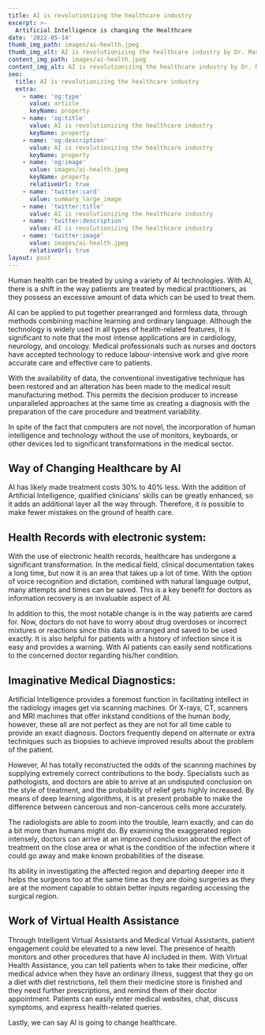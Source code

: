 ```yaml
---
title: AI is revolutionizing the healthcare industry
excerpt: >-
  Artificial Intelligence is changing the Healthcare
date: '2022-05-14'
thumb_img_path: images/ai-health.jpeg
thumb_img_alt: AI is revolutionizing the healthcare industry by Dr. Mashiur Rahman
content_img_path: images/ai-health.jpeg
content_img_alt: AI is revolutionizing the healthcare industry by Dr. Mashiur Rahman
seo:
  title: AI is revolutionizing the healthcare industry
  extra:
    - name: 'og:type'
      value: article
      keyName: property
    - name: 'og:title'
      value: AI is revolutionizing the healthcare industry
      keyName: property
    - name: 'og:description'
      value: AI is revolutionizing the healthcare industry
      keyName: property
    - name: 'og:image'
      value: images/ai-health.jpeg
      keyName: property
      relativeUrl: true
    - name: 'twitter:card'
      value: summary_large_image
    - name: 'twitter:title'
      value: AI is revolutionizing the healthcare industry
    - name: 'twitter:description'
      value: AI is revolutionizing the healthcare industry
    - name: 'twitter:image'
      value: images/ai-health.jpeg
      relativeUrl: true
layout: post
---
```



Human health can be treated by using a variety of AI technologies. With AI, there is a shift in the way patients are treated by medical practitioners, as they possess an excessive amount of data which can be used to treat them.

AI can be applied to put together prearranged and formless data, through methods combining machine learning and ordinary language. Although the technology is widely used in all types of health-related features, it is significant to note that the most intense applications are in cardiology, neurology, and oncology. Medical professionals such as nurses and doctors have accepted technology to reduce labour-intensive work and give more accurate care and effective care to patients.


With the availability of data, the conventional investigative technique has been restored and an alteration has been made to the medical result manufacturing method. This permits the decision producer to increase unparalleled approaches at the same time as creating a diagnosis with the preparation of the care procedure and treatment variability.

In spite of the fact that computers are not novel, the incorporation of human intelligence and technology without the use of monitors, keyboards, or other devices led to significant transformations in the medical sector.

## Way of Changing Healthcare by AI

AI has likely made treatment costs 30% to 40% less.
With the addition of Artificial Intelligence, qualified clinicians' skills can be greatly enhanced, so it adds an additional layer all the way through. Therefore, it is possible to make fewer mistakes on the ground of health care.


## Health Records with electronic system:
With the use of electronic health records, healthcare has undergone a significant transformation. In the medical field, clinical documentation takes a long time, but now it is an area that takes up a lot of time. With the option of voice recognition and dictation, combined with natural language output, many attempts and times can be saved. This is a key benefit for doctors as information recovery is an invaluable aspect of AI.

In addition to this, the most notable change is in the way patients are cared for. Now, doctors do not have to worry about drug overdoses or incorrect mixtures or reactions since this data is arranged and saved to be used exactly. It is also helpful for patients with a history of infection since it is easy and provides a warning. With AI patients can easily send notifications to the concerned doctor regarding his/her condition.


## Imaginative Medical Diagnostics:
Artificial Intelligence provides a foremost function in facilitating intellect in the radiology images get via scanning machines. Or X-rays, CT, scanners and MRI machines that offer inkstand conditions of the human body, however, these all are not perfect as they are not for all time cable to provide an exact diagnosis. Doctors frequently depend on alternate or extra techniques such as biopsies to achieve improved results about the problem of the patient.

However, AI has totally reconstructed the odds of the scanning machines by supplying extremely correct contributions to the body. Specialists such as pathologists, and doctors are able to arrive at an undisputed conclusion on the style of treatment, and the probability of relief gets highly increased. 
By means of deep learning algorithms, it is at present probable to make the difference between cancerous and non-cancerous cells more accurately. 

The radiologists are able to zoom into the trouble, learn exactly, and can do a bit more than humans might do. By examining the exaggerated region intensely, doctors can arrive at an improved conclusion about the effect of treatment on the close area or what is the condition of the infection where it could go away and make known probabilities of the disease.

Its ability in investigating the affected region and departing deeper into it helps the surgeons too at the same time as they are doing surgeries as they are at the moment capable to obtain better inputs regarding accessing the surgical region.


## Work of Virtual Health Assistance
Through Intelligent Virtual Assistants and Medical Virtual Assistants, patient engagement could be elevated to a new level. The presence of health monitors and other procedures that have AI included in them. With Virtual Health Assistance, you can tell patients when to take their medicine, offer medical advice when they have an ordinary illness, suggest that they go on a diet with diet restrictions, tell them their medicine store is finished and they need further prescriptions, and remind them of their doctor appointment. Patients can easily enter medical websites, chat, discuss symptoms, and express health-related queries.

Lastly, we can say AI is going to change healthcare.